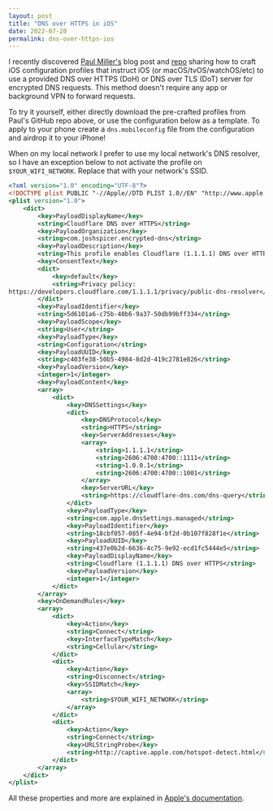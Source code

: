 ```yaml
---
layout: post
title: "DNS over HTTPS in iOS"
date: 2022-07-20
permalink: dns-over-https-ios
---
```


I recently discovered [Paul Miller's](https://paulmillr.com/posts/encrypted-dns/) blog post and [repo](https://github.com/paulmillr/encrypted-dns) sharing how to craft iOS configuration profiles that instruct iOS (or macOS/tvOS/watchOS/etc) to use a provided DNS over HTTPS (DoH) or DNS over TLS (DoT) server for encrypted DNS requests.  This method doesn't require any app or background VPN to forward requests.

To try it yourself, either directly download the pre-crafted profiles from Paul's GitHub repo above, or use the configuration below as a template.  To apply to your phone create a `dns.mobileconfig` file from the configuration and airdrop it to your iPhone!

When on my local network I prefer to use my local network's DNS resolver, so I have an exception below to not activate the profile on `$YOUR_WIFI_NETWORK`.  Replace that with your network's SSID.

```xml
<?xml version="1.0" encoding="UTF-8"?>
<!DOCTYPE plist PUBLIC "-//Apple//DTD PLIST 1.0//EN" "http://www.apple.com/DTDs/PropertyList-1.0.dtd">
<plist version="1.0">
	<dict>
		<key>PayloadDisplayName</key>
		<string>Cloudflare DNS over HTTPS</string>
		<key>PayloadOrganization</key>
		<string>com.joshspicer.encrypted-dns</string>
		<key>PayloadDescription</key>
		<string>This profile enables Cloudflare (1.1.1.1) DNS over HTTPS on all networks.</string>
		<key>ConsentText</key>
		<dict>
			<key>default</key>
			<string>Privacy policy:
https://developers.cloudflare.com/1.1.1.1/privacy/public-dns-resolver</string>
		</dict>
		<key>PayloadIdentifier</key>
		<string>5d6101a6-c75b-40b6-9a37-50db99bff334</string>
		<key>PayloadScope</key>
		<string>User</string>
		<key>PayloadType</key>
		<string>Configuration</string>
		<key>PayloadUUID</key>
		<string>c403fe38-50b5-4984-8d2d-419c2781e826</string>
		<key>PayloadVersion</key>
		<integer>1</integer>
		<key>PayloadContent</key>
		<array>
			<dict>
				<key>DNSSettings</key>
				<dict>
					<key>DNSProtocol</key>
					<string>HTTPS</string>
					<key>ServerAddresses</key>
					<array>
						<string>1.1.1.1</string>
						<string>2606:4700:4700::1111</string>
						<string>1.0.0.1</string>
						<string>2606:4700:4700::1001</string>
					</array>
					<key>ServerURL</key>
					<string>https://cloudflare-dns.com/dns-query</string>
				</dict>
				<key>PayloadType</key>
				<string>com.apple.dnsSettings.managed</string>
				<key>PayloadIdentifier</key>
				<string>18cbf057-085f-4e94-bf2d-0b107f828f1e</string>
				<key>PayloadUUID</key>
				<string>437e0b2d-6636-4c75-9e92-ecd1fc5444e5</string>
				<key>PayloadDisplayName</key>
				<string>Cloudflare (1.1.1.1) DNS over HTTPS</string>
				<key>PayloadVersion</key>
				<integer>1</integer>
			</dict>
		</array>
		<key>OnDemandRules</key>
		<array>
			<dict>
				<key>Action</key>
				<string>Connect</string>
				<key>InterfaceTypeMatch</key>
				<string>Cellular</string>
			</dict>
			<dict>
				<key>Action</key>
				<string>Disconnect</string>
				<key>SSIDMatch</key>
				<array>
					<string>$YOUR_WIFI_NETWORK</string>
				</array>
			</dict>
			<dict>
				<key>Action</key>
				<string>Connect</string>
				<key>URLStringProbe</key>
				<string>http://captive.apple.com/hotspot-detect.html</string>
			</dict>
		</array>
	</dict>
</plist>
```

All these properties and more are explained in [Apple's documentation](https://developer.apple.com/documentation/devicemanagement/dnssettings).
